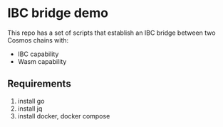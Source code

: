 # IBC bridge demo

This repo has a set of scripts that establish an IBC bridge between two Cosmos chains with:
* IBC capability
* Wasm capability

## Requirements

1. install go
2. install jq
3. install docker, docker compose
